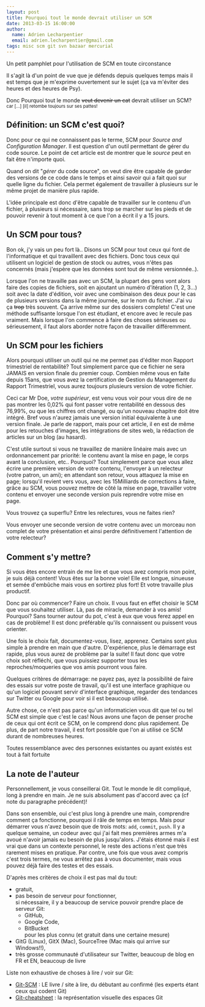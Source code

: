 ```yaml
---
layout: post
title: Pourquoi tout le monde devrait utiliser un SCM
date: 2013-03-15 16:00:00
author:
  name: Adrien Lecharpentier
  email: adrien.lecharpentier@gmail.com
tags: misc scm git svn bazaar mercurial
---
```

Un petit pamphlet pour l'utilisation de SCM en toute circonstance

Il s'agit là d'un point de vue que je défends depuis quelques temps mais il est temps que je m'exprime ouvertement sur le sujet (ça va m'éviter des heures et des heures de Psy).

Donc <span class="lead">Pourquoi tout le monde ~~veut devenir un cat~~ devrait utiliser un SCM?</span> <small>car […] [il] retombe toujours sur ses pattes!</small>

## Définition: un SCM c'est quoi?
Donc pour ce qui ne connaissent pas le terme, SCM pour _Source and Configuration Manager_. Il est question d'un outil permettant de gérer du code source. Le point de cet article est de montrer que le _source_ peut en fait être n'importe quoi.

Quand on dit "_gérer_ du code source", on veut dire être capable de garder des versions de ce code dans le temps et ainsi savoir qui a fait quoi sur quelle ligne du fichier. Cela permet également de travailler à plusieurs sur le même projet de manière plus rapide. 

L'idée principale est donc d'être capable de travailler sur le contenu d'un fichier, à plusieurs si nécessaire, sans trop se marcher sur les pieds et de pouvoir revenir à tout moment à ce que l'on a écrit il y a 15 jours.

## Un SCM pour tous?
Bon ok, j'y vais un peu fort là.. Disons un SCM pour tout ceux qui font de l'informatique et qui travaillent avec des fichiers. Donc tous ceux qui utilisent un logiciel de gestion de stock ou autres, vous n'êtes pas concernés (mais j'espère que les données sont tout de même versionnée..).

Lorsque l'on ne travaille pas avec un SCM, la plupart des gens vont alors faire des copies de fichiers, soit en ajoutant un numéro d'itération (1, 2, 3…) soit avec la date d'édition, voir avec une combinaison des deux pour le cas de plusieurs versions dans la même journée, sur le nom du fichier. J'ai vu ça ~~trop~~ très souvent. Ça arrive même sur des dossiers complets! C'est une méthode suffisante lorsque l'on est étudiant, et encore avec le recule pas vraiment. Mais lorsque l'on commence à faire des choses sérieuses ou sérieusement, il faut alors aborder notre façon de travailler différemment.

## Un SCM pour les fichiers
Alors pourquoi utiliser un outil qui ne me permet pas d'éditer mon Rapport trimestriel de rentabilité? Tout simplement parce que ce fichier ne sera JAMAIS en version finale du premier coup. Combien même vous en faite depuis 15ans, que vous avez la certification de Gestion du Management du Rapport Trimestriel, vous aurez toujours plusieurs version de votre fichier. 

Ceci car Mr Doe, _votre supérieur_, est venu vous voir pour vous dire de ne pas montrer les 0,02% qui font passer votre rentabilité en dessous des 76,99%, ou que les chiffres ont changé, ou qu'un nouveau chapitre doit être intégré. Bref vous n'aurez jamais une version initial équivalente à une version finale. Je parle de rapport, mais pour cet article, il en est de même pour les retouches d'images, les intégrations de sites web, la rédaction de articles sur un blog (au hasard).

C'est utile surtout si vous ne travaillez de manière linéaire mais avec un ordonnancement par priorité: le contenu avant la mise en page, le corps avant la conclusion, etc.. Pourquoi? Tout simplement parce que vous allez écrire une première version de votre contenu, l'envoyer à un relecteur (votre patron, un ami); en attendant son retour, vous attaquez la mise en page; lorsqu'il revient vers vous, avec les 15Milliards de corrections à faire, grâce au SCM, vous pouvez mettre de côté la mise en page, travailler votre contenu et envoyer une seconde version puis reprendre votre mise en page. 

Vous trouvez ça superflu? Entre les relectures, vous ne faites rien?

Vous envoyer une seconde version de votre contenu avec un morceau non complet de votre présentation et ainsi perdre définitivement l'attention de votre relecteur?

## Comment s'y mettre?
Si vous êtes encore entrain de me lire et que vous avez compris mon point, je suis déjà content! Vous êtes sur la bonne voie! Elle est longue, sinueuse et semée d'embûche mais vous en sortirez plus fort! Et votre travaille plus productif.

Donc par où commencer? Faire un choix. Il vous faut en effet choisir le SCM que vous souhaitez utiliser. Là, pas de miracle, demander à vos amis! Pourquoi? Sans tourner autour du pot, c'est à eux que vous ferez appel en cas de problème! Il est donc préférable qu'ils connaissent ou puissent vous orienter.

Une fois le choix fait, documentez-vous, lisez, apprenez. Certains sont plus simple à prendre en main que d'autre. D'expérience, plus le démarrage est rapide, plus vous aurez de problème par la suite! Il faut donc que votre choix soit réfléchi, que vous puissiez supporter tous les reproches/moqueries que vos amis pourront vous faire.

Quelques critères de démarrage: ne payez pas, ayez la possibilité de faire des essais sur votre poste de travail, qu'il est une interface graphique ou qu'un logiciel pouvant servir d'interface graphique, regarder des tendances sur Twitter ou Google pour voir si il est beaucoup utilisé. 

Autre chose, ce n'est pas parce qu'un informaticien vous dit que tel ou tel SCM est simple que c'est le cas! Nous avons une façon de penser proche de ceux qui ont écrit ce SCM, on le comprend donc plus rapidement. De plus, de part notre travail, il est fort possible que l'on ai utilisé ce SCM durant de nombreuses heures.

<div class="row"><div class="well well-large offset3 span6 text-center text-warning">Toutes ressemblance avec des personnes existantes ou ayant existés est tout à fait fortuite</div></div>

## La note de l'auteur
Personnellement, je vous conseillerai Git. Tout le monde le dit compliqué, long à prendre en main. Je ne suis absolument pas d'accord avec ça (cf note du paragraphe précédent)!

Dans son ensemble, oui c'est plus long à prendre une main, comprendre comment ça fonctionne, pourquoi il râle de temps en temps. Mais pour démarrer vous n'avez besoin que de trois mots: `add`, `commit`, `push`. Il y a quelque semaine, un codeur avec qui j'ai fait mes premières armes m'a avoué n'avoir jamais eu besoin de plus jusqu'alors. J'étais étonné mais il est vrai que dans un contexte personnel, le reste des actions n'est que très rarement mises en pratique. Par contre, une fois que vous avez compris c'est trois termes, ne vous arrêtez pas à vous documenter, mais vous pouvez déjà faire des testes et des essais.

D'après mes critères de choix il est pas mal du tout:

 - gratuit,
 - pas besoin de serveur pour fonctionner,  
 si nécessaire, il y a beaucoup de service pouvoir prendre place de serveur Git: 
    - GitHub, 
    - Google Code,
    - BitBucket  
 pour les plus connu (et gratuit dans une certaine mesure)
 - GitG (Linux), GitX (Mac), SourceTree (Mac mais qui arrive sur Windows!!),
 - très grosse communauté d'utilisateur sur Twitter, beaucoup de blog en FR et EN, beaucoup de livre

Liste non exhaustive de choses à lire / voir sur Git:

 - [Git-SCM](http://git-scm.com) : LE livre / site à lire, du débutant au confirmé (les experts étant ceux qui codent Git)
 - [Git-cheatsheet](http://www.ndpsoftware.com/git-cheatsheet.html) : la représentation visuelle des espaces Git

